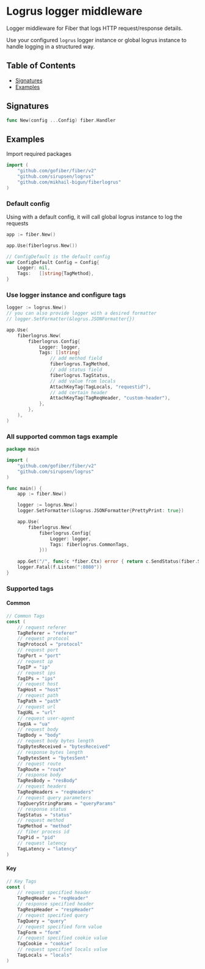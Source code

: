 # Logrus logger middleware
Logger middleware for Fiber that logs HTTP request/response details.


Use your configured `logrus` logger instance or global logrus instance to handle logging in a structured way.

## Table of Contents
- [Signatures](#signatures)
- [Examples](#examples)

## Signatures
```go
func New(config ...Config) fiber.Handler
```
## Examples
Import required packages
```go
import (
	"github.com/gofiber/fiber/v2"
	"github.com/sirupsen/logrus"
	"github.com/mikhail-bigun/fiberlogrus"
)
```
### Default config
Using with a default config, it will call global logrus instance to log the requests
```go
app := fiber.New()

app.Use(fiberlogrus.New())
```
```go
// ConfigDefault is the default config
var ConfigDefault Config = Config{
	Logger: nil,
	Tags:   []string{TagMethod},
}
```
### Use logger instance and configure tags
```go
logger := logrus.New()
// you can also provide logger with a desired formatter
// logger.SetFormatter(&logrus.JSONFormatter{})

app.Use(
	fiberlogrus.New(
		fiberlogrus.Config{
			Logger: logger,
			Tags: []string{
				// add method field
				fiberlogrus.TagMethod,
				// add status field
				fiberlogrus.TagStatus,
				// add value from locals
				AttachKeyTag(TagLocals, "requestid"),
				// add certain header
				AttachKeyTag(TagReqHeader, "custom-header"),
			},
		},
	),
)
```
### All supported common tags example
```go
package main

import (
	"github.com/gofiber/fiber/v2"
	"github.com/sirupsen/logrus"
)

func main() {
	app := fiber.New()

	logger := logrus.New()
	logger.SetFormatter(&logrus.JSONFormatter{PrettyPrint: true})

	app.Use(
		fiberlogrus.New(
			fiberlogrus.Config{
				Logger: logger,
				Tags: fiberlogrus.CommonTags,
			}))
	
	app.Get("/", func(c *fiber.Ctx) error { return c.SendStatus(fiber.StatusOK) })
	logger.Fatal(f.Listen(":8080"))
}
```

### Supported tags
#### Common
```go
// Common Tags
const (
	// request referer
	TagReferer = "referer"
	// request protocol
	TagProtocol = "protocol"
	// request port
	TagPort = "port"
	// request ip
	TagIP = "ip"
	// request ips
	TagIPs = "ips"
	// request host
	TagHost = "host"
	// request path
	TagPath = "path"
	// request url
	TagURL = "url"
	// request user-agent
	TagUA = "ua"
	// request body
	TagBody = "body"
	// request body bytes length
	TagBytesReceived = "bytesReceived"
	// response bytes length
	TagBytesSent = "bytesSent"
	// request route
	TagRoute = "route"
	// response body
	TagResBody = "resBody"
	// request headers
	TagReqHeaders = "reqHeaders"
	// request query parameters
	TagQueryStringParams = "queryParams"
	// response status
	TagStatus = "status"
	// request method
	TagMethod = "method"
	// fiber process id
	TagPid = "pid"
	// request latency
	TagLatency = "latency"
)
```
#### Key
```go
// Key Tags
const (
	// request specified header
	TagReqHeader = "reqHeader"
	// response specified header
	TagRespHeader = "respHeader"
	// request specified query
	TagQuery = "query"
	// request specified form value
	TagForm = "form"
	// request specified cookie value
	TagCookie = "cookie"
	// request specified locals value
	TagLocals = "locals"
)
```